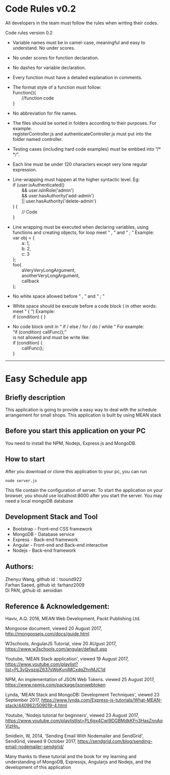 # Code Rules v0.2
All developers in the team must follow the rules when writing their codes.

Code rules version 0.2

- Variable names must be in camel-case, meaningful and easy to understand. No under scores.
- No under scores for function declaration.
- No dashes for variable declaration.
- Every function must have a detailed explanation in comments.
- The format style of a function must follow:<br>
Function(){<br>
&emsp;&emsp;//function code<br>
}

- No abbreviation for file names.
- The files should be sorted in folders according to their purposes. For example:<br>
registerController.js and authenticateController.js must put into the folder named controller.

- Testing cases (including hard code examples) must be embbed into “/* */”.
- Each line must be under 120 characters except very lone regular expression.
- Line-wrapping must happen at the higher syntactic level. Eg:<br>
if (user.isAuthenticated()<br>
&emsp;&emsp;&& user.isInRole('admin')<br>
&emsp;&emsp;&& user.hasAuthority('add-admin')<br>
&emsp;&emsp;|| user.hasAuthority('delete-admin')<br>
) {<br>
&emsp;&emsp;// Code<br>
}

- Line wrapping must be executed when declaring variables, using functions and creating objects, for loop meet “ , ” and “ ; ”
Example:<br>
var obj = {<br>
&emsp;&emsp;a: 1,<br>
&emsp;&emsp;b: 2,<br>
&emsp;&emsp;c: 3<br>
};<br>
foo(<br>
&emsp;&emsp;aVeryVeryLongArgument,<br>
&emsp;&emsp;anotherVeryLongArgument,<br>
&emsp;&emsp;callback<br>
);

- No white space allowed before “ , ” and “ ; ”
- White space should be execute before a code block ( in other words: meet “ { ”)
Example:<br>
if (condition) {
}

- No code block omit in “ if / else / for / do / while ”
For example: <br>
“if (condition) callFunc();” <br>
is not allowed and must be write like:<br>
if (condition) {<br>
&emsp;&emsp;callFunc();<br>
}

---------------------------------------------------------------------------------------------------------------------------------------
Easy Schedule app
=======
Briefly description
-------------------
This application is going to provide a easy way to deal with the schedule arrangement for small shops. This application is built by using MEAN stack

Before you start this application on your PC
--------------
You need to install the NPM, Nodejs, Express js and MongoDB.

How to start
-----------
After you download or clone this application to your pc, you can run

```
node server.js
```
This file contain the configuration of server. To start the application on your browser, you should use localhost:8000 after you start the server. You may need a local mongoDB database

Development Stack and Tool
---------

* Bootstrap - Front-end CSS framework
* MongoDB   - Database service
* Express   - Back-end framework
* Angular   - Front-end and Back-end interactive 
* Nodejs    - Back-end framework

Authors:
-----------------
Zhenyu Wang, github id：tsound922<br>
Farhan Saeed, github id: farhanz2009 <br>
Di PAN, github id: aeroidian<br>

Reference & Acknowledgement:
------------
Haviv, A.Q. 2016, MEAN Web Development, Packt Publishing Ltd.

Mongoose document, viewed 20 August 2017, <http://mongoosejs.com/docs/guide.html>

W3schools, AngularJS Tutorial, view 20 AUgust 2017, <https://www.w3schools.com/angular/default.asp>

Youtube, 'MEAN Stack application', viewed 19 August 2017, <https://www.youtube.com/playlist?list=PL3vQyqzqjZ637sWpKvniMCxdqZhnMJC1d>

NPM, An implementation of JSON Web Tokens. viewed 25 August 2017, <https://www.npmjs.com/package/jsonwebtoken>

Lynda, 'MEAN Stack and MongoDB: Development Techniques', viewed 23 September 2017, <https://www.lynda.com/Express-js-tutorials/What-MEAN-stack/440962/509019-4.html>

Youtube, 'Nodejs tutorial for beginners', viewed 23 August 2017, <https://www.youtube.com/playlistlist=PL6gx4Cwl9DGBMdkKFn3HasZnnAqVjzHn_>

Smidlein, W, 2014, 'Sending Email With Nodemailer and SendGrid', SendGrid, viewed 9 October 2017, <https://sendgrid.com/blog/sending-email-nodemailer-sendgrid/>

Many thanks to these tutorial and the book for my learning and understanding of MongoDB, Expressjs, Angularjs and Nodejs, and the development of this application


